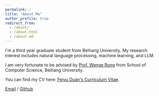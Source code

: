 ```yaml
---
permalink: /
title: "About Me"
author_profile: true
redirect_from: 
  - /about/
  - /about.html
  - /about.md
---
```


I'm a third year graduate student from Beihang University. My research interest includes natural language processing, machine learning, and LLM.

I am very fortunate to be advised by [Prof. Wenge Rong](https://wgrong.github.io/) from School of Computer Science, Beihang University.

You can find my CV here: [Feiyu Duan's Curriculum Vitae](../assets/CV.pdf).

[Email](duanfeiyu@buaa.edu.cn) / [Github](https://github.com/dfy37)
